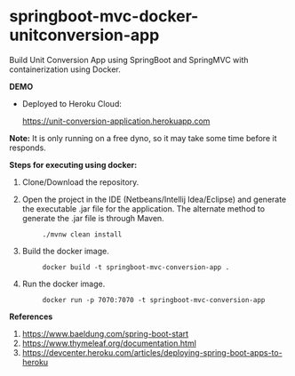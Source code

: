 # springboot-mvc-docker-unitconversion-app

Build Unit Conversion App using SpringBoot and SpringMVC with containerization using Docker.

**DEMO**
 - Deployed to Heroku Cloud: 

	https://unit-conversion-application.herokuapp.com
	
**Note:** It is only running on a free dyno, so it may take some time before it responds.

**Steps for executing using docker:**
1. Clone/Download the repository.

2. Open the project in the IDE (Netbeans/Intellij Idea/Eclipse) and generate the executable .jar file for the     application. The alternate method to generate the .jar file is through Maven.
   ```
	    ./mvnw clean install
   ```

3. Build the docker image.
   ```
	    docker build -t springboot-mvc-conversion-app .
	 ```
  
4. Run the docker image.
  
   ```
	    docker run -p 7070:7070 -t springboot-mvc-conversion-app
	 ```
  
**References**	
1. https://www.baeldung.com/spring-boot-start
2. https://www.thymeleaf.org/documentation.html
3. https://devcenter.heroku.com/articles/deploying-spring-boot-apps-to-heroku
